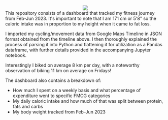 <div align="center">
  <img src="hFitness_dashboard.png">
</div>
This repository consists of a dashboard that tracked my fitness journey from Feb-Jun 2023. It's important to note that I am 171 cm or 5'8"
so the caloric intake was in proportion to my height when it came to fat loss.

I imported my cycling/movement data from Google Maps Timeline in JSON format obtained from the timeline above. I then thoroughly 
explained the process of parsing it into Python and flattening it for utilization as a Pandas dataframe, with further details 
provided in the accompanying Jupyter notebook.

Interestingly I biked on average 8 km per day, with a noteworthy observation of biking 11 km on average on Fridays!

The dashboard also contains a breakdown of:
- How much I spent on a weekly basis and what percentage of expenditure went to specific FMCG categories
- My daily caloric intake and how much of that was split between protein, fats and carbs
- My body weight tracked from Feb-Jun 2023

